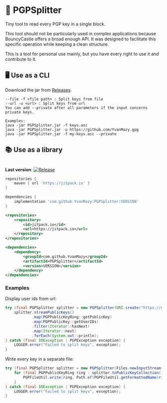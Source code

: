 # 🔐 PGPSplitter

Tiny tool to read every PGP key in a single block.

This tool should not be particularly used in complex applications because BouncyCastle offers a broad enough API.
It was designed to facilitate this specific operation while keeping a clean structure.

This is a tool for personal use mainly, but you have every right to use it and contribute to it.

## 🖥️ Use as a CLI
Download the jar from [Releases](https://github.com/YvanMazy/PGPSplitter/releases).

```
--file -f <file path> : Split keys from file
--url -u <url> : Split keys from url
You can add --private after all parameters if the input concerns private keys.

Examples:
java -jar PGPSplitter.jar -f keys.asc
java -jar PGPSplitter.jar -u https://github.com/YvanMazy.gpg
java -jar PGPSplitter.jar -f my-keys.asc --private
```

## 📚 Use as a library

<br>**Last version**: [![Release](https://jitpack.io/v/YvanMazy/PGPSplitter.svg)](https://jitpack.io/#YvanMazy/PGPSplitter)

```groovy
repositories {
    maven { url 'https://jitpack.io' }
}

dependencies {
    implementation 'com.github.YvanMazy:PGPSplitter:VERSION'
}
```

```xml
<repositories>
    <repository>
        <id>jitpack.io</id>
        <url>https://jitpack.io</url>
    </repository>
</repositories>

<dependencies>
    <dependency>
        <groupId>com.github.YvanMazy</groupId>
        <artifactId>PGPSplitter</artifactId>
        <version>VERSION</version>
    </dependency>
</dependencies>
```

### Examples

Display user ids from url:
```java
try (final PGPSplitter splitter = new PGPSplitter(URI.create("https://github.com/YvanMazy.gpg").toURL().openStream())) {
    splitter.streamPublicKeys()
            .map(PGPPublicKeyRing::getPublicKey)
            .map(PGPPublicKey::getUserIDs)
            .filter(Iterator::hasNext)
            .map(Iterator::next)
            .forEach(System.out::println);
} catch (final IOException | PGPException exception) {
    LOGGER.error("Failed to split keys", exception);
}
```
Write every key in a separate file:
```java
try (final PGPSplitter splitter = new PGPSplitter(Files.newInputStream(Path.of("all-keys.asc")))) {
    for (final PGPPublicKeyRing ring : splitter.toPublicKeyCollection()) {
        PGPFileUtil.write(ring, Path.of(PGPFileUtil.getFormattedName(ring.getPublicKey()) + ".asc"));
    }
} catch (final IOException | PGPException exception) {
    LOGGER.error("Failed to split keys", exception);
}
```